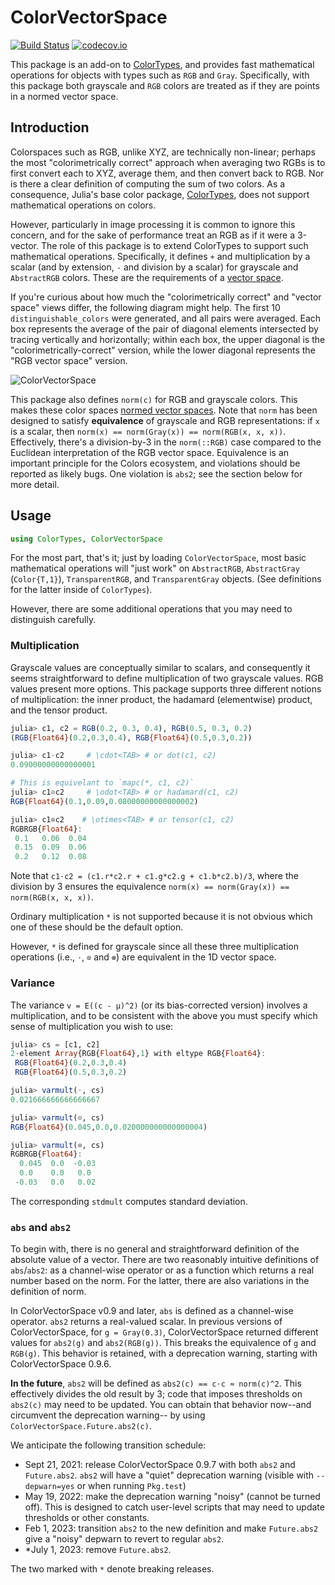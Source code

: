 # ColorVectorSpace

[![Build Status](https://github.com/JuliaGraphics/ColorVectorSpace.jl/workflows/Unit%20test/badge.svg)](https://github.com/JuliaGraphics/ColorVectorSpace.jl/actions)
[![codecov.io](http://codecov.io/github/JuliaGraphics/ColorVectorSpace.jl/coverage.svg?branch=master)](http://codecov.io/github/JuliaGraphics/ColorVectorSpace.jl?branch=master)

This package is an add-on to [ColorTypes](https://github.com/JuliaGraphics/ColorTypes.jl), and provides fast
mathematical operations for objects with types such as `RGB` and
`Gray`.
Specifically, with this package both grayscale and `RGB` colors are treated as if they are points
in a normed vector space.

## Introduction

Colorspaces such as RGB, unlike XYZ, are technically non-linear;
perhaps the most "colorimetrically correct" approach when averaging two RGBs is to
first convert each to XYZ, average them, and then convert back to RGB.
Nor is there a clear definition of computing the sum of two colors.
As a consequence, Julia's base color package,
[ColorTypes](https://github.com/JuliaGraphics/ColorTypes.jl),
does not support mathematical operations on colors.

However, particularly in image processing it is common to ignore this
concern, and for the sake of performance treat an RGB as if it were a
3-vector.  The role of this package is to extend ColorTypes to support such mathematical operations.
Specifically, it defines `+` and multiplication by a scalar (and by extension, `-` and division by a scalar) for grayscale and `AbstractRGB` colors.
These are the requirements of a [vector space](https://en.wikipedia.org/wiki/Vector_space).

If you're curious about how much the "colorimetrically correct" and
"vector space" views differ, the following
diagram might help. The first 10 `distinguishable_colors` were
generated, and all pairs were averaged. Each box represents the
average of the pair of diagonal elements intersected by tracing
vertically and horizontally; within each box, the upper diagonal is
the "colorimetrically-correct" version, while the lower diagonal
represents the "RGB vector space" version.

![ColorVectorSpace](images/comparison.png "Comparison")

This package also defines `norm(c)` for RGB and grayscale colors.
This makes these color spaces [normed vector spaces](https://en.wikipedia.org/wiki/Normed_vector_space).
Note that `norm` has been designed to satisfy **equivalence** of grayscale and RGB representations: if
`x` is a scalar, then `norm(x) == norm(Gray(x)) == norm(RGB(x, x, x))`.
Effectively, there's a division-by-3 in the `norm(::RGB)` case compared to the Euclidean interpretation of
the RGB vector space.
Equivalence is an important principle for the Colors ecosystem, and violations should be reported as likely bugs.
One violation is `abs2`; see the section below for more detail.

## Usage

```julia
using ColorTypes, ColorVectorSpace
```

For the most part, that's it; just by loading `ColorVectorSpace`, most basic mathematical
operations will "just work" on `AbstractRGB`, `AbstractGray`
(`Color{T,1}`), `TransparentRGB`, and `TransparentGray` objects.
(See definitions for the latter inside of `ColorTypes`).

However, there are some additional operations that you may need to distinguish carefully.

### Multiplication

Grayscale values are conceptually similar to scalars, and consequently it seems straightforward to define multiplication of two grayscale values.
RGB values present more options.
This package supports three different notions of multiplication: the inner product, the hadamard (elementwise) product, and the tensor product.

```julia
julia> c1, c2 = RGB(0.2, 0.3, 0.4), RGB(0.5, 0.3, 0.2)
(RGB{Float64}(0.2,0.3,0.4), RGB{Float64}(0.5,0.3,0.2))

julia> c1⋅c2     # \cdot<TAB> # or dot(c1, c2)
0.09000000000000001

# This is equivelant to `mapc(*, c1, c2)`
julia> c1⊙c2     # \odot<TAB> # or hadamard(c1, c2)
RGB{Float64}(0.1,0.09,0.08000000000000002)

julia> c1⊗c2    # \otimes<TAB> # or tensor(c1, c2)
RGBRGB{Float64}:
 0.1   0.06  0.04
 0.15  0.09  0.06
 0.2   0.12  0.08
```

Note that `c1⋅c2 = (c1.r*c2.r + c1.g*c2.g + c1.b*c2.b)/3`, where the division by 3 ensures the equivalence `norm(x) == norm(Gray(x)) == norm(RGB(x, x, x))`.

Ordinary multiplication `*` is not supported because it is not obvious which one of these should be the default option.

However, `*` is defined for grayscale since all these three multiplication operations (i.e., `⋅`, `⊙` and `⊗`) are equivalent in the 1D vector space.

### Variance

The variance `v = E((c - μ)^2)` (or its bias-corrected version) involves a multiplication,
and to be consistent with the above you must specify which sense of multiplication you wish to use:

```julia
julia> cs = [c1, c2]
2-element Array{RGB{Float64},1} with eltype RGB{Float64}:
 RGB{Float64}(0.2,0.3,0.4)
 RGB{Float64}(0.5,0.3,0.2)

julia> varmult(⋅, cs)
0.021666666666666667

julia> varmult(⊙, cs)
RGB{Float64}(0.045,0.0,0.020000000000000004)

julia> varmult(⊗, cs)
RGBRGB{Float64}:
  0.045  0.0  -0.03
  0.0    0.0   0.0
 -0.03   0.0   0.02
```

The corresponding `stdmult` computes standard deviation.

### `abs` and `abs2`

To begin with, there is no general and straightforward definition of the
absolute value of a vector.
There are two reasonably intuitive definitions of `abs`/`abs2`: as a channel-wise
operator or as a function which returns a real number based on the norm.
For the latter, there are also variations in the definition of norm.

In ColorVectorSpace v0.9 and later, `abs` is defined as a channel-wise operator.
`abs2` returns a real-valued scalar. In previous versions of ColorVectorSpace,
for `g = Gray(0.3)`, ColorVectorSpace returned different values for `abs2(g)` and
`abs2(RGB(g))`. This breaks the equivalence of `g` and `RGB(g)`.
This behavior is retained, with a deprecation warning, starting with
ColorVectorSpace 0.9.6.

**In the future**, `abs2` will be defined as `abs2(c) == c⋅c ≈ norm(c)^2`.
This effectively divides the old result by 3; code that imposes thresholds
on `abs2(c)` may need to be updated.
You can obtain that behavior now--and circumvent the deprecation warning--
by using `ColorVectorSpace.Future.abs2(c)`.

We anticipate the following transition schedule:

- Sept 21, 2021: release ColorVectorSpace 0.9.7 with both `abs2` and `Future.abs2`.
  `abs2` will have a "quiet" deprecation warning (visible with `--depwarn=yes`
  or when running `Pkg.test`)
- May 19, 2022: make the deprecation warning "noisy" (cannot be turned off).
  This is designed to catch user-level scripts that may need to update thresholds
  or other constants.
- Feb 1, 2023: transition `abs2` to the new definition
  and make `Future.abs2` give a "noisy" depwarn to revert to regular `abs2`.
- *July 1, 2023: remove `Future.abs2`.

The two marked with `*` denote breaking releases.
